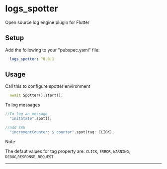 # logs_spotter

Open source log engine plugin for Flutter

## Setup

Add the following to your "pubspec.yaml" file:

```yaml
  logs_spotter: ^0.0.1
```

## Usage

Call this to configure spotter environment
 
```dart
  await Spotter().start();
```

To log messages

```dart
//To log an message
  "initState".spot();

//add TAG
  "incrementCounter: $_counter".spot(tag: CLICK);
```

> [!NOTE]  
>The defaut values for tag property are: `CLICK`, `ERROR`, `WARNING`, `DEBUG`,`RESPONSE`, `REQUEST`

----------------------------------------------------------------